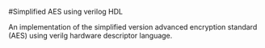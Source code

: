 #Simplified AES using verilog HDL

An implementation of the simplified version advanced encryption standard (AES) using verilg hardware descriptor language.
